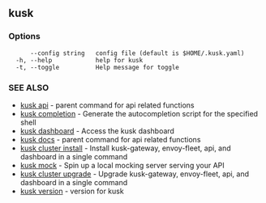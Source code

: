 ## kusk



### Options

```
      --config string   config file (default is $HOME/.kusk.yaml)
  -h, --help            help for kusk
  -t, --toggle          Help message for toggle
```

### SEE ALSO

* [kusk api](kusk_api.md)	 - parent command for api related functions
* [kusk completion](kusk_completion.md)	 - Generate the autocompletion script for the specified shell
* [kusk dashboard](kusk_dashboard.md)	 - Access the kusk dashboard
* [kusk docs](kusk_docs.md)	 - parent command for api related functions
* [kusk cluster install](kusk_install.md)	 - Install kusk-gateway, envoy-fleet, api, and dashboard in a single command
* [kusk mock](kusk_mock.md)	 - Spin up a local mocking server serving your API
* [kusk cluster upgrade](kusk_upgrade.md)	 - Upgrade kusk-gateway, envoy-fleet, api, and dashboard in a single command
* [kusk version](kusk_version.md)	 - version for kusk


